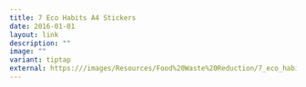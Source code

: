 ```yaml
---
title: 7 Eco Habits A4 Stickers
date: 2016-01-01
layout: link
description: ""
image: ""
variant: tiptap
external: https:///images/Resources/Food%20Waste%20Reduction/7_eco_habits_a4_stickers.jpg
---
```

